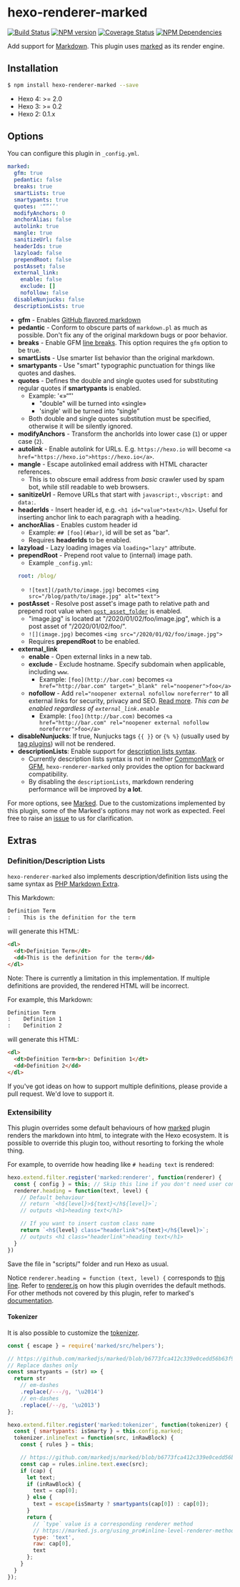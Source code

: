 # hexo-renderer-marked

[![Build Status](https://travis-ci.org/hexojs/hexo-renderer-marked.svg?branch=master)](https://travis-ci.org/hexojs/hexo-renderer-marked)
[![NPM version](https://badge.fury.io/js/hexo-renderer-marked.svg)](https://www.npmjs.com/package/hexo-renderer-marked)
[![Coverage Status](https://img.shields.io/coveralls/hexojs/hexo-renderer-marked.svg)](https://coveralls.io/r/hexojs/hexo-renderer-marked?branch=master)
[![NPM Dependencies](https://img.shields.io/librariesio/release/npm/hexo-renderer-marked.svg)](https://libraries.io/npm/hexo-renderer-marked)

Add support for [Markdown]. This plugin uses [marked] as its render engine.

## Installation

``` bash
$ npm install hexo-renderer-marked --save
```

- Hexo 4: >= 2.0
- Hexo 3: >= 0.2
- Hexo 2: 0.1.x

## Options

You can configure this plugin in `_config.yml`.

``` yaml
marked:
  gfm: true
  pedantic: false
  breaks: true
  smartLists: true
  smartypants: true
  quotes: '“”‘’'
  modifyAnchors: 0
  anchorAlias: false
  autolink: true
  mangle: true
  sanitizeUrl: false
  headerIds: true
  lazyload: false
  prependRoot: false
  postAsset: false
  external_link:
    enable: false
    exclude: []
    nofollow: false
  disableNunjucks: false
  descriptionLists: true
```

- **gfm** - Enables [GitHub flavored markdown](https://help.github.com/articles/github-flavored-markdown)
- **pedantic** - Conform to obscure parts of `markdown.pl` as much as possible. Don't fix any of the original markdown bugs or poor behavior.
- **breaks** - Enable GFM [line breaks](https://help.github.com/articles/github-flavored-markdown#newlines). This option requires the `gfm` option to be true.
- **smartLists** - Use smarter list behavior than the original markdown.
- **smartypants** - Use "smart" typographic punctuation for things like quotes and dashes.
- **quotes** - Defines the double and single quotes used for substituting regular quotes if **smartypants** is enabled.
  * Example: '«»“”'
    * "double" will be turned into «single»
    * 'single' will be turned into “single”
  * Both double and single quotes substitution must be specified, otherwise it will be silently ignored.
- **modifyAnchors** - Transform the anchorIds into lower case (`1`) or upper case (`2`).
- **autolink** - Enable autolink for URLs. E.g. `https://hexo.io` will become `<a href="https://hexo.io">https://hexo.io</a>`.
- **mangle** - Escape autolinked email address with HTML character references.
  * This is to obscure email address from _basic_ crawler used by spam bot, while still readable to web browsers.
- **sanitizeUrl** - Remove URLs that start with `javascript:`, `vbscript:` and `data:`.
- **headerIds** - Insert header id, e.g. `<h1 id="value">text</h1>`. Useful for inserting anchor link to each paragraph with a heading.
- **anchorAlias** - Enables custom header id
  * Example: `## [foo](#bar)`, id will be set as "bar".
  * Requires **headerIds** to be enabled.
- **lazyload** - Lazy loading images via `loading="lazy"` attribute.
- **prependRoot** - Prepend root value to (internal) image path.
  * Example `_config.yml`:
  ``` yml
  root: /blog/
  ```
  * `![text](/path/to/image.jpg)` becomes `<img src="/blog/path/to/image.jpg" alt="text">`
- **postAsset** - Resolve post asset's image path to relative path and prepend root value when [`post_asset_folder`](https://hexo.io/docs/asset-folders) is enabled.
  * "image.jpg" is located at "/2020/01/02/foo/image.jpg", which is a post asset of "/2020/01/02/foo/".
  * `![](image.jpg)` becomes `<img src="/2020/01/02/foo/image.jpg">`
  * Requires **prependRoot** to be enabled.
- **external_link**
  * **enable** - Open external links in a new tab.
  * **exclude** - Exclude hostname. Specify subdomain when applicable, including `www`.
    - Example: `[foo](http://bar.com)` becomes `<a href="http://bar.com" target="_blank" rel="noopener">foo</a>`
  * **nofollow** - Add `rel="noopener external nofollow noreferrer"` to all external links for security, privacy and SEO. [Read more](https://developer.mozilla.org/en-US/docs/Web/HTML/Link_types). _This can be enabled regardless of `external_link.enable`_
    - Example: `[foo](http://bar.com)` becomes `<a href="http://bar.com" rel="noopener external nofollow noreferrer">foo</a>`
- **disableNunjucks**: If true, Nunjucks tags `{{ }}` or `{% %}` (usually used by [tag plugins](https://hexo.io/docs/tag-plugins)) will not be rendered.
- **descriptionLists**: Enable support for [description lists syntax](https://kramdown.gettalong.org/syntax.html#definition-lists).
  * Currently description lists syntax is not in neither [CommonMark](http://commonmark.org/) or [GFM](https://github.github.com/gfm/#task-list-items-extension-), `hexo-renderer-marked` only provides the option for backward compatibility.
  * By disabling the `descriptionLists`, markdown rendering performance will be improved by **a lot**.

For more options, see [Marked](https://marked.js.org/using_advanced#options). Due to the customizations implemented by this plugin, some of the Marked's options may not work as expected. Feel free to raise an [issue](https://github.com/hexojs/hexo-renderer-marked/issues) to us for clarification.

## Extras

### Definition/Description Lists

`hexo-renderer-marked` also implements description/definition lists using the same syntax as [PHP Markdown Extra][PHP Markdown Extra].

This Markdown:

```markdown
Definition Term
:    This is the definition for the term
```

will generate this HTML:

```html
<dl>
  <dt>Definition Term</dt>
  <dd>This is the definition for the term</dd>
</dl>
```

Note: There is currently a limitation in this implementation. If multiple definitions are provided, the rendered HTML will be incorrect.

For example, this Markdown:

```markdown
Definition Term
:    Definition 1
:    Definition 2
```

will generate this HTML:

```html
<dl>
  <dt>Definition Term<br>: Definition 1</dt>
  <dd>Definition 2</dd>
</dl>
```

If you've got ideas on how to support multiple definitions, please provide a pull request. We'd love to support it.

### Extensibility

This plugin overrides some default behaviours of how [marked] plugin renders the markdown into html, to integrate with the Hexo ecosystem. It is possible to override this plugin too, without resorting to forking the whole thing.

For example, to override how heading like `# heading text` is rendered:

``` js
hexo.extend.filter.register('marked:renderer', function(renderer) {
  const { config } = this; // Skip this line if you don't need user config from _config.yml
  renderer.heading = function(text, level) {
    // Default behaviour
    // return `<h${level}>${text}</h${level}>`;
    // outputs <h1>heading text</h1>

    // If you want to insert custom class name
    return `<h${level} class="headerlink">${text}</h${level}>`;
    // outputs <h1 class="headerlink">heading text</h1>
  }
})
```

Save the file in "scripts/" folder and run Hexo as usual.

Notice `renderer.heading = function (text, level) {` corresponds to [this line](https://github.com/hexojs/hexo-renderer-marked/blob/a93ebeb1e8cc11e754630c0a1506da9a1489b2b0/lib/renderer.js#L21). Refer to [renderer.js](https://github.com/hexojs/hexo-renderer-marked/blob/master/lib/renderer.js) on how this plugin overrides the default methods. For other methods not covered by this plugin, refer to marked's [documentation](https://marked.js.org/using_pro#renderer).

#### Tokenizer

It is also possible to customize the [tokenizer](https://marked.js.org/using_pro#tokenizer).

``` js
const { escape } = require('marked/src/helpers');

// https://github.com/markedjs/marked/blob/b6773fca412c339e0cedd56b63f9fa1583cfd372/src/Lexer.js#L8-L24
// Replace dashes only
const smartypants = (str) => {
  return str
    // em-dashes
    .replace(/---/g, '\u2014')
    // en-dashes
    .replace(/--/g, '\u2013')
};

hexo.extend.filter.register('marked:tokenizer', function(tokenizer) {
  const { smartypants: isSmarty } = this.config.marked;
  tokenizer.inlineText = function(src, inRawBlock) {
    const { rules } = this;

    // https://github.com/markedjs/marked/blob/b6773fca412c339e0cedd56b63f9fa1583cfd372/src/Tokenizer.js#L643-L658
    const cap = rules.inline.text.exec(src);
    if (cap) {
      let text;
      if (inRawBlock) {
        text = cap[0];
      } else {
        text = escape(isSmarty ? smartypants(cap[0]) : cap[0]);
      }
      return {
        // `type` value is a corresponding renderer method
        // https://marked.js.org/using_pro#inline-level-renderer-methods
        type: 'text',
        raw: cap[0],
        text
      };
    }
  }
});
```

[Markdown]: https://daringfireball.net/projects/markdown/
[marked]: https://github.com/chjj/marked
[PHP Markdown Extra]: https://michelf.ca/projects/php-markdown/extra/#def-list
